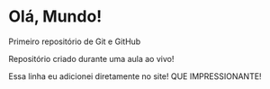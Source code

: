 # Olá, Mundo!
 Primeiro repositório de Git e GitHub

 Repositório criado durante uma aula ao vivo!

Essa linha eu adicionei diretamente no site! QUE IMPRESSIONANTE!
